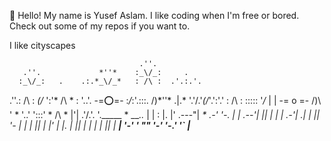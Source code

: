 👋
Hello! My name is Yusef Aslam.
I like coding when I'm free or bored. 
Check out some of my repos if you want to.

I like cityscapes


                                 .''.
       .''.             *''*    :_\/_:     . 
      :_\/_:   .    .:.*_\/_*   : /\ :  .'.:.'.
  .''.: /\ : _\(/_  ':'* /\ *  : '..'.  -=:o:=-
 :_\/_:'.:::. /)\*''*  .|.* '.\'/.'_\(/_'.':'.'
 : /\ : :::::  '*_\/_* | |  -= o =- /)\    '  *
  '..'  ':::'   * /\ * |'|  .'/.\'.  '._____
      *        __*..* |  |     :      |.   |' .---"|
       _*   .-'   '-. |  |     .--'|  ||   | _|    |
    .-'|  _.|  |    ||   '-__  |   |  |    ||      |
    |' | |.    |    ||       | |   |  |    ||      |
 ___|  '-'     '    ""       '-'   '-.'    '`      |____
~~~~~~~~~~~~~~~~~~~~~~~~~~~~~~~~~~~~~~~~~~~~~~~~~~~~~~~~

